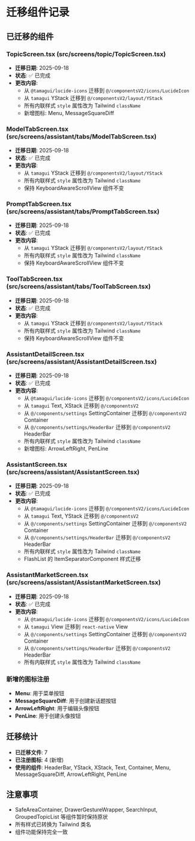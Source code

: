 # 迁移组件记录

## 已迁移的组件

### TopicScreen.tsx (src/screens/topic/TopicScreen.tsx)
- **迁移日期**: 2025-09-18
- **状态**: ✅ 已完成
- **更改内容**:
  - 从 `@tamagui/lucide-icons` 迁移到 `@/componentsV2/icons/LucideIcon`
  - 从 `tamagui` YStack 迁移到 `@/componentsV2/layout/YStack`
  - 所有内联样式 `style` 属性改为 Tailwind `className`
  - 新增图标: Menu, MessageSquareDiff

### ModelTabScreen.tsx (src/screens/assistant/tabs/ModelTabScreen.tsx)
- **迁移日期**: 2025-09-18
- **状态**: ✅ 已完成
- **更改内容**:
  - 从 `tamagui` YStack 迁移到 `@/componentsV2/layout/YStack`
  - 所有内联样式 `style` 属性改为 Tailwind `className`
  - 保持 KeyboardAwareScrollView 组件不变

### PromptTabScreen.tsx (src/screens/assistant/tabs/PromptTabScreen.tsx)
- **迁移日期**: 2025-09-18
- **状态**: ✅ 已完成
- **更改内容**:
  - 从 `tamagui` YStack 迁移到 `@/componentsV2/layout/YStack`
  - 所有内联样式 `style` 属性改为 Tailwind `className`
  - 保持 KeyboardAwareScrollView 组件不变

### ToolTabScreen.tsx (src/screens/assistant/tabs/ToolTabScreen.tsx)
- **迁移日期**: 2025-09-18
- **状态**: ✅ 已完成
- **更改内容**:
  - 从 `tamagui` YStack 迁移到 `@/componentsV2/layout/YStack`
  - 所有内联样式 `style` 属性改为 Tailwind `className`
  - 保持 KeyboardAwareScrollView 组件不变

### AssistantDetailScreen.tsx (src/screens/assistant/AssistantDetailScreen.tsx)
- **迁移日期**: 2025-09-18
- **状态**: ✅ 已完成
- **更改内容**:
  - 从 `@tamagui/lucide-icons` 迁移到 `@/componentsV2/icons/LucideIcon`
  - 从 `tamagui` Text, XStack 迁移到 `@/componentsV2`
  - 从 `@/components/settings` SettingContainer 迁移到 `@/componentsV2` Container
  - 从 `@/components/settings/HeaderBar` 迁移到 `@/componentsV2` HeaderBar
  - 所有内联样式 `style` 属性改为 Tailwind `className`
  - 新增图标: ArrowLeftRight, PenLine

### AssistantScreen.tsx (src/screens/assistant/AssistantScreen.tsx)
- **迁移日期**: 2025-09-18
- **状态**: ✅ 已完成
- **更改内容**:
  - 从 `@tamagui/lucide-icons` 迁移到 `@/componentsV2/icons/LucideIcon`
  - 从 `tamagui` Text, YStack 迁移到 `@/componentsV2`
  - 从 `@/components/settings` SettingContainer 迁移到 `@/componentsV2` Container
  - 从 `@/components/settings/HeaderBar` 迁移到 `@/componentsV2` HeaderBar
  - 所有内联样式 `style` 属性改为 Tailwind `className`
  - FlashList 的 ItemSeparatorComponent 样式迁移

### AssistantMarketScreen.tsx (src/screens/assistant/AssistantMarketScreen.tsx)
- **迁移日期**: 2025-09-18
- **状态**: ✅ 已完成
- **更改内容**:
  - 从 `@tamagui/lucide-icons` 迁移到 `@/componentsV2/icons/LucideIcon`
  - 从 `tamagui` View 迁移到 `react-native` View
  - 从 `@/components/settings` SettingContainer 迁移到 `@/componentsV2` Container
  - 从 `@/components/settings/HeaderBar` 迁移到 `@/componentsV2` HeaderBar
  - 所有内联样式 `style` 属性改为 Tailwind `className`

### 新增的图标注册
- **Menu**: 用于菜单按钮
- **MessageSquareDiff**: 用于创建新话题按钮
- **ArrowLeftRight**: 用于编辑头像按钮
- **PenLine**: 用于创建头像按钮

## 迁移统计
- **已迁移文件**: 7
- **已注册图标**: 4 (新增)
- **使用的组件**: HeaderBar, YStack, XStack, Text, Container, Menu, MessageSquareDiff, ArrowLeftRight, PenLine

## 注意事项
- SafeAreaContainer, DrawerGestureWrapper, SearchInput, GroupedTopicList 等组件暂时保持原状
- 所有样式已转换为 Tailwind 类名
- 组件功能保持完全一致